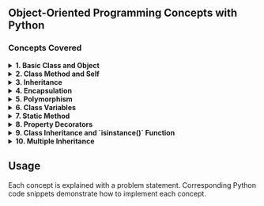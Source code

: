 ## Object-Oriented Programming Concepts with Python
### Concepts Covered

<details>
<summary><strong>1. Basic Class and Object</strong></summary>
Problem: Create a `Car` class with attributes like `brand` and `model`. Then create an instance of this class.
</details>

<details>
<summary><strong>2. Class Method and Self</strong></summary>
Problem: Add a method to the `Car` class that displays the full name of the car (brand and model).
</details>

<details>
<summary><strong>3. Inheritance</strong></summary>
Problem: Create an `ElectricCar` class that inherits from the `Car` class and has an additional attribute `battery_size`.
</details>

<details>
<summary><strong>4. Encapsulation</strong></summary>
Problem: Modify the `Car` class to encapsulate the `brand` attribute, making it private, and provide a getter method for it.
</details>

<details>
<summary><strong>5. Polymorphism</strong></summary>
Problem: Demonstrate polymorphism by defining a method `fuel_type` in both `Car` and `ElectricCar` classes, but with different behaviors.
</details>

<details>
<summary><strong>6. Class Variables</strong></summary>
Problem: Add a class variable to `Car` that keeps track of the number of cars created.
</details>

<details>
<summary><strong>7. Static Method</strong></summary>
Problem: Add a static method to the `Car` class that returns a general description of a car.
</details>

<details>
<summary><strong>8. Property Decorators</strong></summary>
Problem: Use a property decorator in the `Car` class to make the `model` attribute read-only.
</details>

<details>
<summary><strong>9. Class Inheritance and `isinstance()` Function</strong></summary>
Problem: Demonstrate the use of `isinstance()` to check if `my_tesla` is an instance of `Car` and `ElectricCar`.
</details>

<details>
<summary><strong>10. Multiple Inheritance</strong></summary>
Problem: Create two classes `Battery` and `Engine`, and let the `ElectricCar` class inherit from both, demonstrating multiple inheritance.
</details>

## Usage

Each concept is explained with a problem statement. Corresponding Python code snippets demonstrate how to implement each concept.

